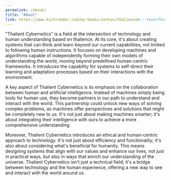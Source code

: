 ```yaml
---
permalink: /about/
title: "About"
link: https://www.kschroeder.com/my-books/ventus/thalience#:~:text=Thalience%20would%20consist%20in%20taking,all%20be%20scientifically%2C%20objectively%20true linked
---
```


"Thalient Cybernetics" is a field at the intersection of technology and human understanding based on thalience. At its core, it's about creating systems that can think and learn beyond our current capabilities, not limited to following human instructions. It focuses on developing machines and algorithms capable of independently forming their own models of understanding the world, moving beyond predefined human-centric frameworks. It introduces the capability for systems to self-direct their learning and adaptation processes based on their interactions with the environment.

A key aspect of Thalient Cybernetics is its emphasis on the collaboration between human and artificial intelligence. Instead of machines simply being tools for human use, they become partners in our path to understand and interact with the world. This partnership could unlock new ways of solving complex problems, as machines offer perspectives and solutions that might be completely new to us. It's not just about making machines smarter; it's about integrating their intelligence with ours to achieve a more comprehensive understanding.

Moreover, Thalient Cybernetics introduces an ethical and human-centric approach to technology. It's not just about efficiency and functionality; it's also about considering what's beneficial for humanity. This means designing systems that align with our values and enhance our lives, not just in practical ways, but also in ways that enrich our understanding of the universe. Thalient Cybernetics isn't just a technical field; it's a bridge between technology and the human experience, offering a new way to see and interact with the world around us.
